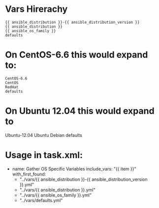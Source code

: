 # Vars Hirerachy 

    {{ ansible_distribution }}-{{ ansible_distribution_version }}
    {{ ansible_distribution }}
    {{ ansible_os_family }}
    defaults

# On CentOS-6.6 this would expand to:

    CentOS-6.6
    CentOS
    RedHat
    defaults

# On Ubuntu 12.04 this would expand to 

   Ubuntu-12.04
   Ubuntu
   Debian
   defaults


 # Usage in task.xml:
 
- name: Gather OS Specific Variables
  include_vars: "{{ item }}"
  with_first_found:
    - "../vars/{{ ansible_distribution }}-{{ ansible_distribution_version }}.yml"
    - "../vars/{{ ansible_distribution }}.yml"
    - "../vars/{{ ansible_os_family }}.yml"
    - "../vars/defaults.yml"
